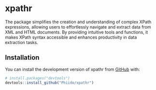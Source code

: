 
<!-- README.md is generated from README.Rmd. Please edit that file -->

# xpathr

<!-- badges: start -->
<!-- badges: end -->

The package simplifies the creation and understanding of complex XPath
expressions, allowing users to effortlessly navigate and extract data
from XML and HTML documents. By providing intuitive tools and functions,
it makes XPath syntax accessible and enhances productivity in data
extraction tasks.

## Installation

You can install the development version of xpathr from
[GitHub](https://github.com/) with:

``` r
# install.packages("devtools")
devtools::install_github("Phiido/xpathr")
```
